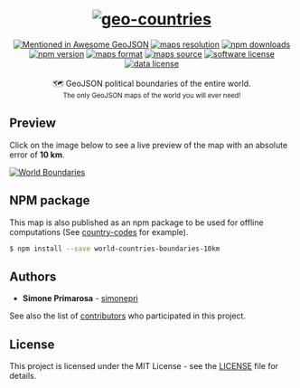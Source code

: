 <h1 align="center">
  <a href="https://github.com/simonepri/geo-countries"><img src="https://raw.githubusercontent.com/simonepri/geo-countries/master/media/geo-countries.jpg?raw=true" alt="geo-countries" /></a>
</h1>
<div align="center">
  <a href="https://github.com/tmcw/awesome-geojson"><img src="https://awesome.re/mentioned-badge.svg" alt="Mentioned in Awesome GeoJSON" /></a>
  <a href="http://geojson.org/"><img src="https://img.shields.io/badge/resolution-10km-8e44ad.svg" alt="maps resolution" /></a>
  <a href="https://www.npmjs.com/package/world-countries-boundaries-10km"><img src="https://img.shields.io/npm/dm/world-countries-boundaries-10km.svg" alt="npm downloads" /></a>
  <a href="https://www.npmjs.com/package/world-countries-boundaries-10km"><img src="https://img.shields.io/npm/v/world-countries-boundaries-10km.svg" alt="npm version" /></a>
  <a href="http://geojson.org/"><img src="https://img.shields.io/badge/format-GeoJSON-e67e22.svg" alt="maps format" /></a>
  <a href="http://www.openstreetmap.org/"><img src="https://img.shields.io/badge/source-OSM-2ecc71.svg" alt="maps source" /></a>
  <a href="LICENSE"><img src="https://img.shields.io/github/license/simonepri/geo-countries.svg" alt="software license" /></a>
  <a href="https://opendatacommons.org/licenses/odbl/1.0/"><img src="https://img.shields.io/badge/license-ODbL-2980b9.svg" alt="data license" /></a>
</div>
<br />
<div align="center">
  🗺 GeoJSON political boundaries of the entire world.
</div>
<div align="center">
  <sub>
    The only GeoJSON maps of the world you will ever need!
  </sub>
</div>

## Preview
Click on the image below to see a live preview of the map with an absolute error
of **10 km**.  

[![World Boundaries](https://raw.githubusercontent.com/simonepri/geo-countries/master/media/geo-countries-map.png)](http://geojson.io/#data=data:text/x-url,https://raw.githubusercontent.com/simonepri/geo-countries/master/geojson/world/maritime/10km/world.geo.json)

## NPM package
This map is also published as an npm package to be used for offline computations (See [country-codes](https://github.com/busrapidohq/country-codes) for example).
```bash
$ npm install --save world-countries-boundaries-10km
```

## Authors
* **Simone Primarosa** - [simonepri](https://github.com/simonepri)

See also the list of [contributors](https://github.com/simonepri/geo-countries/contributors) who participated in this project.

## License
This project is licensed under the MIT License - see the [LICENSE](LICENSE) file for details.
